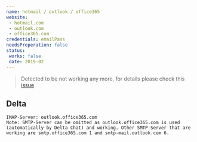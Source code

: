 ```yaml
---
name: hotmail / outlook / office365
website:
 - hotmail.com
 - outlook.com
 - office365.com
credentials: emailPass
needsPreperation: false
status:
 works: false
 date: 2019-02
---
```


> Detected to be not working any more, for details please check this [issue](https://github.com/deltachat/deltachat-core/issues/561)

## Delta
```
IMAP-Server: outlook.office365.com
Note: SMTP-Server can be omitted as outlook.office365.com is used (automatically by Delta Chat) and working. Other SMTP-Server that are working are smtp.office365.com 1 and smtp-mail.outlook.com 6.
```
